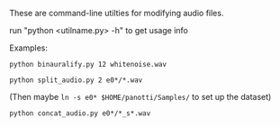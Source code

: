 
These are command-line utilties for modifying audio files.

run "python <utilname.py> -h" to get usage info

Examples:

    python binauralify.py 12 whitenoise.wav

    python split_audio.py 2 e0*/*.wav

(Then maybe `ln -s e0* $HOME/panotti/Samples/` to set up the dataset)

    python concat_audio.py e0*/*_s*.wav

